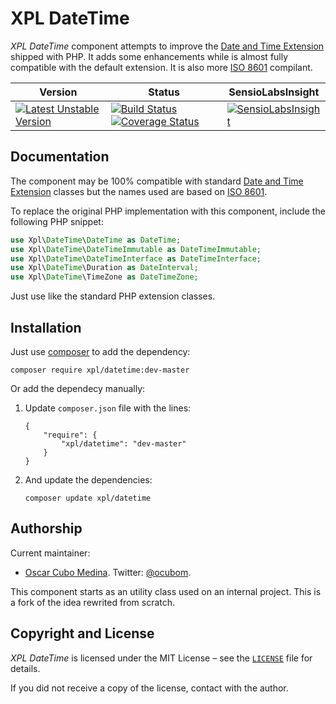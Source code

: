 XPL DateTime
============

_XPL DateTime_ component attempts to improve the [Date and Time Extension][]
shipped with PHP. It adds some enhancements while is almost fully compatible
with the default extension. It is also more [ISO 8601][] compilant.


| Version | Status | SensioLabsInsight |
| ------- | ------ | ----------------- |
| [![Latest Unstable Version](https://poser.pugx.org/xpl/datetime/v/unstable.png)](https://packagist.org/packages/xpl/datetime) | [![Build Status](https://travis-ci.org/ocubom/Xpl-DateTime.png?branch=master)](https://travis-ci.org/ocubom/Xpl-DateTime) [![Coverage Status](https://coveralls.io/repos/ocubom/Xpl-DateTime/badge.png?branch=master)](https://coveralls.io/r/ocubom/Xpl-DateTime) | [![SensioLabsInsight](https://insight.sensiolabs.com/projects/b0a9a1fa-e676-4484-80ec-61382f2674eb/big.png)](https://insight.sensiolabs.com/projects/b0a9a1fa-e676-4484-80ec-61382f2674eb) |


Documentation
-------------

The component may be 100% compatible with standard [Date and Time Extension][]
classes but the names used are based on [ISO 8601][].

To replace the original PHP implementation with this component, include the
following PHP snippet:

```php
use Xpl\DateTime\DateTime as DateTime;
use Xpl\DateTime\DateTimeImmutable as DateTimeImmutable;
use Xpl\DateTime\DateTimeInterface as DateTimeInterface;
use Xpl\DateTime\Duration as DateInterval;
use Xpl\DateTime\TimeZone as DateTimeZone;
```

Just use like the standard PHP extension classes.

Installation
------------

Just use [composer][] to add the dependency:

```
composer require xpl/datetime:dev-master
```

Or add the dependecy manually:

1.  Update ``composer.json`` file with the lines:

    ```
    {
        "require": {
            "xpl/datetime": "dev-master"
        }
    }
    ```

2.  And update the dependencies:

    ```
    composer update xpl/datetime
    ```

Authorship
----------

Current maintainer:

* [Oscar Cubo Medina](http://github.com/ocubom/ "@ocubom projects").
  Twitter: [@ocubom](http://twitter.com/ocubom/ "@ocubom on twitter").

This component starts as an utility class used on an internal project. This is
a fork of the idea rewrited from scratch.

Copyright and License
---------------------

_XPL DateTime_ is licensed under the MIT License – see the [`LICENSE`][0] file
for details.

If you did not receive a copy of the license, contact with the author.

[0]: http://github.com/ocubom/Xpl-DateTime/blob/master/LICENSE
    "XPL DateTime license file"


[Composer]: http://getcomposer.org/
    "Composer Dependency Manager for PHP"

[Date and Time Extension]: http://php.net/manual/refs.calendar.php
    "PHP Date and Time Related Extensions"

[ISO 8601]: http://en.wikipedia.org/wiki/ISO_8601
    "Data elements and interchange formats – Information interchange – Representation of dates and times (Wikipedia)"
